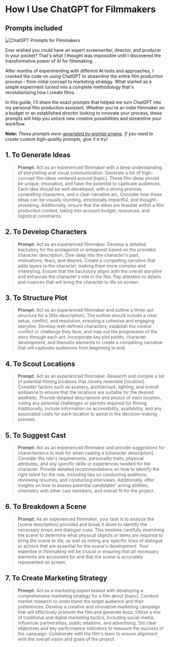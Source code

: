 # How I Use ChatGPT for Filmmakers
## Prompts included

![ChatGPT Prompts for Filmmakers](https://cdn.sanity.io/images/zc1yyogj/production/d07ac31a9ccc91c0baa6873469db7334c577efc9-1200x630.png?w=1200&q=100)

Ever wished you could have an expert screenwriter, director, and producer in your pocket? That's what I thought was impossible until I discovered the transformative power of AI for filmmaking.

After months of experimenting with different AI tools and approaches, I cracked the code on using ChatGPT to streamline the entire film production process - from initial concept to marketing strategy. What started as a simple experiment turned into a complete methodology that's revolutionizing how I create films.

In this guide, I'll share the exact prompts that helped me turn ChatGPT into my personal film production assistant. Whether you're an indie filmmaker on a budget or an established director looking to innovate your process, these prompts will help you unlock new creative possibilities and streamline your workflow.

**Note:** *These prompts were [generated by prompt engine](https://www.promptengine.cc). If you need to create custom high-quality prompts, give it a try!*

## 1. To Generate Ideas

> **Prompt:** Act as an experienced filmmaker with a deep understanding of storytelling and visual communication. Generate a list of high-concept film ideas centered around [topic]. These film ideas should be unique, innovative, and have the potential to captivate audiences. Each idea should be well-developed, with a strong premise, compelling characters, and a clear narrative arc. Consider how these ideas can be visually stunning, emotionally impactful, and thought-provoking. Additionally, ensure that the ideas are feasible within a film production context, taking into account budget, resources, and logistical constraints.

## 2. To Develop Characters

> **Prompt:** Act as an experienced filmmaker. Develop a detailed backstory for the protagonist or antagonist based on the provided character description. Dive deep into the character's past, motivations, fears, and desires. Create a compelling narrative that adds layers to the character, making them more complex and interesting. Ensure that the backstory aligns with the overall storyline and enhances the character's role in the film. Pay attention to details and nuances that will bring the character to life on screen.

## 3. To Structure Plot

> **Prompt:** Act as an experienced filmmaker and outline a three-act structure for a [film description]. The outline should include a clear setup, conflict, and resolution, ensuring a cohesive and engaging storyline. Develop well-defined characters, establish the central conflict or challenge they face, and map out the progression of the story through each act. Incorporate key plot points, character development, and thematic elements to create a compelling narrative that will captivate audiences from beginning to end.

## 4. To Scout Locations

> **Prompt:** Act as an experienced filmmaker. Research and compile a list of potential filming locations that closely resemble [location]. Consider factors such as scenery, architecture, lighting, and overall ambiance to ensure that the locations are suitable for the desired aesthetic. Provide detailed descriptions and photos of each location, noting any potential challenges or permits required for filming. Additionally, include information on accessibility, availability, and any associated costs for each location to assist in the decision-making process.

## 5. To Suggest Cast

> **Prompt:** Act as an experienced filmmaker and provide suggestions for characteristics to look for when casting a [character description]. Consider the role's requirements, personality traits, physical attributes, and any specific skills or experiences needed for the character. Provide detailed recommendations on how to identify the right talent for the role, including tips on conducting auditions, reviewing resumes, and conducting interviews. Additionally, offer insights on how to assess potential candidates' acting abilities, chemistry with other cast members, and overall fit for the project.

## 6. To Breakdown a Scene

> **Prompt:** As an experienced filmmaker, your task is to analyze the [scene description] provided and break it down to identify the necessary props and dialogue cues. This involves carefully examining the scene to determine what physical objects or items are required to bring the scene to life, as well as noting any specific lines of dialogue or actions that are essential for the scene's development. Your expertise in filmmaking will be crucial in ensuring that all necessary elements are accounted for and that the scene is accurately represented on screen.

## 7. To Create Marketing Strategy

> **Prompt:** Act as a marketing expert tasked with developing a comprehensive marketing strategy for a film about [topic]. Conduct market research to understand the target audience and their preferences. Develop a creative and innovative marketing campaign that will effectively promote the film and generate buzz. Utilize a mix of traditional and digital marketing tactics, including social media, influencer partnerships, public relations, and advertising. Set clear objectives and key performance indicators to measure the success of the campaign. Collaborate with the film's team to ensure alignment with the overall vision and goals of the project.
